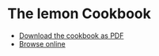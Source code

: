 The lemon Cookbook
==================

* [Download the cookbook as PDF](/lemon-cookbook.pdf)
* [Browse online](/lemon-cookbook/index.html)





